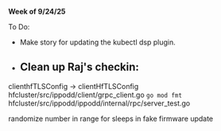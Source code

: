 **Week of 9/24/25**

To Do:
- Make story for updating the kubectl dsp plugin.
- Clean up Raj's checkin:
	- 

clienthfTLSConfig -> clientHfTLSConfig
hfcluster/src/ippodd/client/grpc_client.go
`go mod fmt`
hfcluster/src/ippodd/ippodd/internal/rpc/server_test.go

randomize number in range for sleeps in fake firmware update